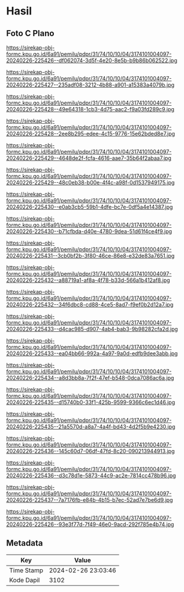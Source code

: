 # Hasil

## Foto C Plano

https://sirekap-obj-formc.kpu.go.id/6a91/pemilu/pdpr/31/74/10/10/04/3174101004097-20240226-225426--df062074-3d5f-4e20-8e5b-b9b86b062522.jpg

https://sirekap-obj-formc.kpu.go.id/6a91/pemilu/pdpr/31/74/10/10/04/3174101004097-20240226-225427--235adf08-3212-4b88-a901-a15383a4079b.jpg

https://sirekap-obj-formc.kpu.go.id/6a91/pemilu/pdpr/31/74/10/10/04/3174101004097-20240226-225428--49e64318-1cb3-4d75-aac2-f9a03fd289c9.jpg

https://sirekap-obj-formc.kpu.go.id/6a91/pemilu/pdpr/31/74/10/10/04/3174101004097-20240226-225428--2ee8b295-edee-4c15-9776-15e62bded8e7.jpg

https://sirekap-obj-formc.kpu.go.id/6a91/pemilu/pdpr/31/74/10/10/04/3174101004097-20240226-225429--4648de2f-fcfa-4616-aae7-35b64f2abaa7.jpg

https://sirekap-obj-formc.kpu.go.id/6a91/pemilu/pdpr/31/74/10/10/04/3174101004097-20240226-225429--48c0eb38-b00e-4f4c-a98f-0d1537949175.jpg

https://sirekap-obj-formc.kpu.go.id/6a91/pemilu/pdpr/31/74/10/10/04/3174101004097-20240226-225430--e0ab3cb5-59b1-4dfe-bc7e-0df5a4e14387.jpg

https://sirekap-obj-formc.kpu.go.id/6a91/pemilu/pdpr/31/74/10/10/04/3174101004097-20240226-225430--b71cfbda-d40e-4780-9dea-51d61f4ce4f9.jpg

https://sirekap-obj-formc.kpu.go.id/6a91/pemilu/pdpr/31/74/10/10/04/3174101004097-20240226-225431--3cb0bf2b-3f80-46ce-86e8-e32de83a7651.jpg

https://sirekap-obj-formc.kpu.go.id/6a91/pemilu/pdpr/31/74/10/10/04/3174101004097-20240226-225432--a88719a1-af8a-4f78-b33d-566a1b412af8.jpg

https://sirekap-obj-formc.kpu.go.id/6a91/pemilu/pdpr/31/74/10/10/04/3174101004097-20240226-225432--34f6dbc8-cd88-4ce5-8ad7-f9ef0b2d12a7.jpg

https://sirekap-obj-formc.kpu.go.id/6a91/pemilu/pdpr/31/74/10/10/04/3174101004097-20240226-225433--d4cac985-d907-4ab4-bab3-9b98282cfa2d.jpg

https://sirekap-obj-formc.kpu.go.id/6a91/pemilu/pdpr/31/74/10/10/04/3174101004097-20240226-225433--ea04bb66-992a-4a97-9a0d-edfb9dee3abb.jpg

https://sirekap-obj-formc.kpu.go.id/6a91/pemilu/pdpr/31/74/10/10/04/3174101004097-20240226-225434--a8d3bb8a-7f2f-47ef-b548-0dca7086ac6a.jpg

https://sirekap-obj-formc.kpu.go.id/6a91/pemilu/pdpr/31/74/10/10/04/3174101004097-20240226-225435--d15740b0-33f1-425b-9599-9366c6ec1d46.jpg

https://sirekap-obj-formc.kpu.go.id/6a91/pemilu/pdpr/31/74/10/10/04/3174101004097-20240226-225435--21a5570d-a8a7-4a4f-bd43-4d2f5b9e4230.jpg

https://sirekap-obj-formc.kpu.go.id/6a91/pemilu/pdpr/31/74/10/10/04/3174101004097-20240226-225436--145c60d7-06df-47fd-8c20-090213944913.jpg

https://sirekap-obj-formc.kpu.go.id/6a91/pemilu/pdpr/31/74/10/10/04/3174101004097-20240226-225436--d3c78d1e-5873-44c9-ac2e-7814cc478b96.jpg

https://sirekap-obj-formc.kpu.go.id/6a91/pemilu/pdpr/31/74/10/10/04/3174101004097-20240226-225437--7a7176fb-e84b-4b15-b7ec-52ad7e7be6d9.jpg

https://sirekap-obj-formc.kpu.go.id/6a91/pemilu/pdpr/31/74/10/10/04/3174101004097-20240226-225426--93e3f77d-7f49-46e0-9acd-292f785e4b74.jpg


## Metadata

| Key        | Value               |
| ---------- | ------------------- |
| Time Stamp | 2024-02-26 23:03:46 |
| Kode Dapil | 3102                |



